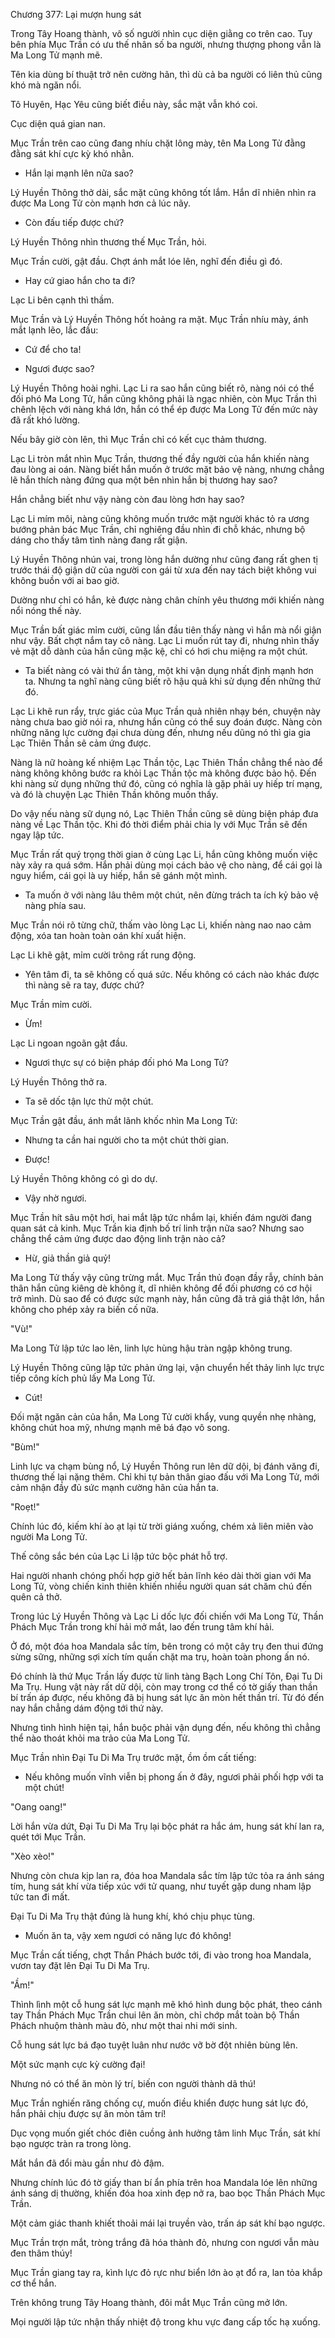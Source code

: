 




Chương 377: Lại mượn hung sát


Trong Tây Hoang thành, vô số người nhìn cục diện giằng co trên cao. Tuy bên phía Mục Trần có ưu thế nhân số ba người, nhưng thượng phong vẫn là Ma Long Tử mạnh mẽ.

Tên kia dùng bí thuật trở nên cường hãn, thì dù cả ba người có liên thủ cũng khó mà ngăn nổi.

Tô Huyên, Hạc Yêu cũng biết điều này, sắc mặt vẫn khó coi.

Cục diện quá gian nan.

Mục Trần trên cao cũng đang nhíu chặt lông mày, tên Ma Long Tử đằng đằng sát khí cực kỳ khó nhằn.

- Hắn lại mạnh lên nữa sao?

Lý Huyền Thông thở dài, sắc mặt cũng không tốt lắm. Hắn dĩ nhiên nhìn ra được Ma Long Tử còn mạnh hơn cả lúc nãy.

- Còn đấu tiếp được chứ?

Lý Huyền Thông nhìn thương thế Mục Trần, hỏi.

Mục Trần cười, gật đầu. Chợt ánh mắt lóe lên, nghĩ đến điều gì đó.

- Hay cứ giao hắn cho ta đi?

Lạc Li bên cạnh thì thầm.

Mục Trần và Lý Huyền Thông hốt hoảng ra mặt. Mục Trần nhíu mày, ánh mắt lạnh lẽo, lắc đầu:

- Cứ để cho ta!

- Ngươi được sao?

Lý Huyền Thông hoài nghi. Lạc Li ra sao hắn cũng biết rõ, nàng nói có thể đối phó Ma Long Tử, hắn cũng không phải là ngạc nhiên, còn Mục Trần thì chênh lệch với nàng khá lớn, hắn có thể ép được Ma Long Tử đến mức này đã rất khó lường.

Nếu bây giờ còn lên, thì Mục Trần chỉ có kết cục thảm thương.

Lạc Li tròn mắt nhìn Mục Trần, thương thế đầy người của hắn khiến nàng đau lòng ai oán. Nàng biết hắn muốn ở trước mặt bảo vệ nàng, nhưng chẳng lẽ hắn thích nàng đứng qua một bên nhìn hắn bị thương hay sao?

Hắn chẳng biết như vậy nàng còn đau lòng hơn hay sao?

Lạc Li mím môi, nàng cũng không muốn trước mặt người khác tỏ ra ương bướng phản bác Mục Trần, chỉ nghiêng đầu nhìn đi chỗ khác, nhưng bộ dáng cho thấy tâm tình nàng đang rất giận.

Lý Huyền Thông nhún vai, trong lòng hắn dường như cũng đang rất ghen tị trước thái độ giận dữ của người con gái từ xưa đến nay tách biệt không vui không buồn với ai bao giờ.

Dường như chỉ có hắn, kẻ được nàng chân chính yêu thương mới khiến nàng nổi nóng thế này.

Mục Trần bất giác mỉm cười, cũng lần đầu tiên thấy nàng vì hắn mà nổi giận như vậy. Bất chợt nắm tay cô nàng. Lạc Li muốn rút tay đi, nhưng nhìn thấy vẻ mặt dỗ dành của hắn cũng mặc kệ, chỉ có hơi chu miệng ra một chút.

- Ta biết nàng có vài thứ ẩn tàng, một khi vận dụng nhất định mạnh hơn ta. Nhưng ta nghĩ nàng cũng biết rõ hậu quả khi sử dụng đến những thứ đó.

Lạc Li khẽ run rẩy, trực giác của Mục Trần quả nhiên nhạy bén, chuyện này nàng chưa bao giờ nói ra, nhưng hắn cũng có thể suy đoán được. Nàng còn những năng lực cường đại chưa dùng đến, nhưng nếu dũng nó thì gia gia Lạc Thiên Thần sẽ cảm ứng được.

Nàng là nữ hoàng kế nhiệm Lạc Thần tộc, Lạc Thiên Thần chẳng thể nào để nàng không không bước ra khỏi Lạc Thần tộc mà không được bảo hộ. Đến khi nàng sử dụng những thứ đó, cũng có nghĩa là gặp phải uy hiếp trí mạng, và đó là chuyện Lạc Thiên Thần không muốn thấy.

Do vậy nếu nàng sữ dụng nó, Lạc Thiên Thần cũng sẽ dùng biện pháp đưa nàng về Lạc Thần tộc. Khi đó thời điểm phải chia ly với Mục Trần sẽ đến ngay lập tức.

Mục Trần rất quý trọng thời gian ở cùng Lạc Li, hắn cũng không muốn việc này xảy ra quá sớm. Hắn phải dùng mọi cách bảo vệ cho nàng, để cái gọi là nguy hiểm, cái gọi là uy hiếp, hắn sẽ gánh một mình.

- Ta muốn ở với nàng lâu thêm một chút, nên đừng trách ta ích kỷ bảo vệ nàng phía sau.

Mục Trần nói rõ từng chữ, thấm vào lòng Lạc Li, khiến nàng nao nao cảm động, xóa tan hoàn toàn oán khí xuất hiện.

Lạc Li khẽ gật, mỉm cười trông rất rung động.

- Yên tâm đi, ta sẽ không cố quá sức. Nếu không có cách nào khác được thì nàng sẽ ra tay, được chứ?

Mục Trần mỉm cười.

- Ừm!

Lạc Li ngoan ngoãn gật đầu.

- Ngươi thực sự có biện pháp đối phó Ma Long Tử?

Lý Huyền Thông thở ra.

- Ta sẽ dốc tận lực thử một chút.

Mục Trần gật đầu, ánh mắt lãnh khốc nhìn Ma Long Tử:

- Nhưng ta cần hai người cho ta một chút thời gian.

- Được!

Lý Huyền Thông không có gì do dự.

- Vậy nhờ ngươi.

Mục Trần hít sâu một hơi, hai mắt lập tức nhắm lại, khiến đám người đang quan sát cả kinh. Mục Trần kia định bố trí linh trận nữa sao? Nhưng sao chẳng thể cảm ứng được dao động linh trận nào cả?

- Hừ, giả thần giả quỷ!

Ma Long Tử thấy vậy cũng trừng mắt. Mục Trần thủ đoạn đầy rẫy, chính bản thân hắn cũng kiêng dè không ít, dĩ nhiên không để đối phương có cơ hội trở mình. Dù sao để có được sức mạnh này, hắn cũng đã trả giá thật lớn, hắn không cho phép xảy ra biến cố nữa.

"Vù!"

Ma Long Tử lập tức lao lên, linh lực hùng hậu tràn ngập không trung.

Lý Huyền Thông cũng lập tức phản ứng lại, vận chuyển hết thảy linh lực trực tiếp công kích phủ lấy Ma Long Tử.

- Cút!

Đối mặt ngăn cản của hắn, Ma Long Tử cười khẩy, vung quyền nhẹ nhàng, không chút hoa mỹ, nhưng mạnh mẽ bá đạo vô song.

"Bùm!"

Linh lực va chạm bùng nổ, Lý Huyền Thông run lên dữ dội, bị đánh văng đi, thương thế lại nặng thêm. Chỉ khi tự bản thân giao đấu với Ma Long Tử, mới cảm nhận đầy đủ sức mạnh cường hãn của hắn ta.

"Roẹt!"

Chính lúc đó, kiếm khí ào ạt lại từ trời giáng xuống, chém xả liên miên vào người Ma Long Tử.

Thế công sắc bén của Lạc Li lập tức bộc phát hỗ trợ.

Hai người nhanh chóng phối hợp giở hết bản lĩnh kéo dài thời gian với Ma Long Tử, vòng chiến kinh thiên khiến nhiều người quan sát chăm chú đến quên cả thở.

Trong lúc Lý Huyền Thông và Lạc Li dốc lực đối chiến với Ma Long Tử, Thần Phách Mục Trần trong khí hải mở mắt, lao đến trung tâm khí hải.

Ở đó, một đóa hoa Mandala sắc tím, bên trong có một cây trụ đen thui đứng sừng sững, những sợi xích tím quấn chặt ma trụ, hoàn toàn phong ấn nó.

Đó chính là thứ Mục Trần lấy được từ linh tàng Bạch Long Chí Tôn, Đại Tu Di Ma Trụ. Hung vật này rất dữ dội, còn may trong cơ thể có tờ giấy than thần bí trấn áp được, nếu không đã bị hung sát lực ăn mòn hết thần trí. Từ đó đến nay hắn chẳng dám động tới thứ này.

Nhưng tình hình hiện tại, hắn buộc phải vận dụng đến, nếu không thì chẳng thể nào thoát khỏi ma trảo của Ma Long Tử.

Mục Trần nhìn Đại Tu Di Ma Trụ trước mặt, ồm ồm cất tiếng:

- Nếu không muốn vĩnh viễn bị phong ấn ở đây, ngươi phải phối hợp với ta một chút!

"Oang oang!"

Lời hắn vừa dứt, Đại Tu Di Ma Trụ lại bộc phát ra hắc ám, hung sát khí lan ra, quét tới Mục Trần.

"Xèo xèo!"

Nhưng còn chưa kịp lan ra, đóa hoa Mandala sắc tím lập tức tỏa ra ánh sáng tím, hung sát khí vừa tiếp xúc với tử quang, như tuyết gặp dung nham lập tức tan đi mất.

Đại Tu Di Ma Trụ thật đúng là hung khí, khó chịu phục tùng.

- Muốn ăn ta, vậy xem ngươi có năng lực đó không!

Mục Trần cất tiếng, chợt Thần Phách bước tới, đi vào trong hoa Mandala, vươn tay đặt lên Đại Tu Di Ma Trụ.

"Ầm!"

Thình lình một cỗ hung sát lực mạnh mẽ khó hình dung bộc phát, theo cánh tay Thần Phách Mục Trần chui lên ăn mòn, chỉ chớp mắt toàn bộ Thần Phách nhuộm thành màu đỏ, như một thai nhi mới sinh.

Cỗ hung sát lực bá đạo tuyệt luân như nước vỡ bờ đột nhiên bùng lên.

Một sức mạnh cực kỳ cường đại!

Nhưng nó có thể ăn mòn lý trí, biến con người thành dã thú!

Mục Trần nghiến răng chống cự, muốn điều khiển được hung sát lực đó, hắn phải chịu được sự ăn mòn tâm trí!

Dục vọng muốn giết chóc điên cuồng ảnh hưởng tâm linh Mục Trần, sát khí bạo ngược tràn ra trong lòng.

Mắt hắn đã đổi màu gần như đỏ đậm.

Nhưng chính lúc đó tờ giấy than bí ẩn phía trên hoa Mandala lóe lên những ánh sáng dị thường, khiến đóa hoa xinh đẹp nở ra, bao bọc Thần Phách Mục Trần.

Một cảm giác thanh khiết thoải mái lại truyền vào, trấn áp sát khí bạo ngược.

Mục Trần trợn mắt, tròng trắng đã hóa thành đỏ, nhưng con ngươi vẫn màu đen thâm thúy!

Mục Trần giang tay ra, kình lực đỏ rực như biển lớn ào ạt đổ ra, lan tỏa khắp cơ thể hắn.

Trên không trung Tây Hoang thành, đôi mắt Mục Trần cũng mở lớn.

Mọi người lập tức nhận thấy nhiệt độ trong khu vực đang cấp tốc hạ xuống.




